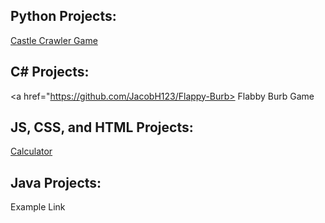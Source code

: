 <meta http-equiv='cache-control' content='no-cache'> 
<meta http-equiv='expires' content='0'> 
<meta http-equiv='pragma' content='no-cache'>


<h2>Python Projects:</h2>
   

<a href="https://github.com/JacobH123/Castle-Crawler-text-based-game"> Castle Crawler Game </a>

<h2>C# Projects:</h2>

<a href="https://github.com/JacobH123/Flappy-Burb> Flabby Burb Game </a>

<h2>JS, CSS, and HTML Projects:</h2>

<a href="https://github.com/JacobH123/RSA-Calculator"> Calculator </a>

 <h2>Java Projects:</h2>
 
Example Link

